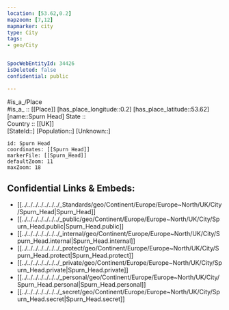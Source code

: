 ```yaml
---
location: [53.62,0.2] 
mapzoom: [7,12] 
mapmarker: city 
type: City
tags:
- geo/City


SpocWebEntityId: 34426
isDeleted: false
confidential: public

---
```

#is_a_/Place  
#is_a_ :: [[Place]] 
[has_place_longitude::0.2] 
[has_place_latitude::53.62] 
[name::Spurn Head] 
State ::  
Country :: [[UK]]  
[StateId::] 
[Population::] 
[Unknown::] 


```leaflet
id: Spurn Head
coordinates: [[Spurn_Head]] 
markerFile: [[Spurn_Head]] 
defaultZoom: 11 
maxZoom: 18
```


## Confidential Links & Embeds: 
- [[../../../../../../../_Standards/geo/Continent/Europe/Europe~North/UK/City/Spurn_Head|Spurn_Head]] 
- [[../../../../../../../_public/geo/Continent/Europe/Europe~North/UK/City/Spurn_Head.public|Spurn_Head.public]] 
- [[../../../../../../../_internal/geo/Continent/Europe/Europe~North/UK/City/Spurn_Head.internal|Spurn_Head.internal]] 
- [[../../../../../../../_protect/geo/Continent/Europe/Europe~North/UK/City/Spurn_Head.protect|Spurn_Head.protect]] 
- [[../../../../../../../_private/geo/Continent/Europe/Europe~North/UK/City/Spurn_Head.private|Spurn_Head.private]] 
- [[../../../../../../../_personal/geo/Continent/Europe/Europe~North/UK/City/Spurn_Head.personal|Spurn_Head.personal]] 
- [[../../../../../../../_secret/geo/Continent/Europe/Europe~North/UK/City/Spurn_Head.secret|Spurn_Head.secret]] 
